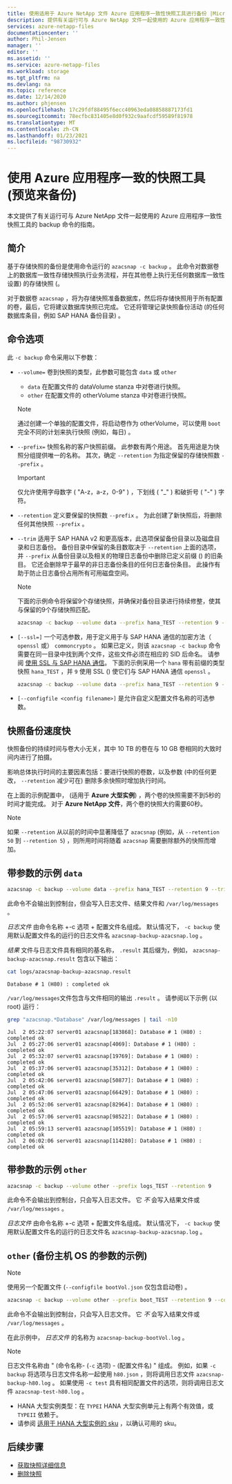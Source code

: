 ```yaml
---
title: 使用适用于 Azure NetApp 文件 Azure 应用程序一致性快照工具进行备份 |Microsoft Docs
description: 提供有关运行可与 Azure NetApp 文件一起使用的 Azure 应用程序一致性快照工具的 backup 命令的指南。
services: azure-netapp-files
documentationcenter: ''
author: Phil-Jensen
manager: ''
editor: ''
ms.assetid: ''
ms.service: azure-netapp-files
ms.workload: storage
ms.tgt_pltfrm: na
ms.devlang: na
ms.topic: reference
ms.date: 12/14/2020
ms.author: phjensen
ms.openlocfilehash: 17c29fdf88495f6ecc40963eda08858887173fd1
ms.sourcegitcommit: 78ecfbc831405e8d0f932c9aafcdf59589f81978
ms.translationtype: MT
ms.contentlocale: zh-CN
ms.lasthandoff: 01/23/2021
ms.locfileid: "98730932"
---
```

# <a name="back-up-using-azure-application-consistent-snapshot-tool-preview"></a>使用 Azure 应用程序一致的快照工具 (预览来备份) 

本文提供了有关运行可与 Azure NetApp 文件一起使用的 Azure 应用程序一致性快照工具的 backup 命令的指南。

## <a name="introduction"></a>简介

基于存储快照的备份是使用命令运行的 `azacsnap -c backup` 。  此命令对数据卷上的数据库一致性存储快照执行业务流程，并在其他卷上执行无任何数据库一致性设置) 的存储快照 (。  

对于数据卷 `azacsnap` ，将为存储快照准备数据库，然后将存储快照用于所有配置的卷，最后，它将建议数据库快照已完成。  它还将管理记录快照备份活动 (的任何数据库条目，例如 SAP HANA 备份目录) 。

## <a name="command-options"></a>命令选项

此 `-c backup` 命令采用以下参数：

- `--volume=` 卷到快照的类型，此参数可能包含 `data` 或 `other`
  - `data` 在配置文件的 dataVolume stanza 中对卷进行快照。
  - `other` 在配置文件的 otherVolume stanza 中对卷进行快照。
  
  > [!NOTE]
  > 通过创建一个单独的配置文件，将启动卷作为 otherVolume，可以使用 `boot` 完全不同的计划来执行快照 (例如，每日) 。

- `--prefix=` 快照名称的客户快照前缀。 此参数有两个用途。 首先用途是为快照分组提供唯一的名称。 其次，确定 `--retention` 为指定保留的存储快照数 `--prefix` 。

    > [!IMPORTANT]
    > 仅允许使用字母数字 ( "A-z，a-z，0-9" ) ，下划线 ( "_" ) 和破折号 ( "-" ) 字符。

- `--retention` 定义要保留的快照数 `--prefix` 。 为此创建了新快照后，将删除任何其他快照 `--prefix` 。

- `--trim` 适用于 SAP HANA v2 和更高版本，此选项保留备份目录以及磁盘目录和日志备份。 备份目录中保留的条目数取决于 `--retention` 上面的选项，并 `--prefix` 从备份目录以及相关的物理日志备份中删除已定义前缀 () 的旧条目。 它还会删除早于最早的非日志备份条目的任何日志备份条目。 此操作有助于防止日志备份占用所有可用磁盘空间。

  > [!NOTE]
  > 下面的示例命令将保留9个存储快照，并确保对备份目录进行持续修整，使其与保留的9个存储快照匹配。

    ```bash
    azacsnap -c backup --volume data --prefix hana_TEST --retention 9 --trim
    ```

- `[--ssl=]` 一个可选参数，用于定义用于与 SAP HANA 通信的加密方法（ `openssl` 或） `commoncrypto` 。 如果已定义，则该 `azacsnap -c backup` 命令需要在同一目录中找到两个文件，这些文件必须在相应的 SID 后命名。 请参阅 [使用 SSL 与 SAP HANA 通信](azacsnap-installation.md#using-ssl-for-communication-with-sap-hana)。 下面的示例采用一个 `hana` 带有前缀的类型快照 `hana_TEST` ，并 `9` 使用 SSL () 使它们与 SAP HANA 通信 `openssl` 。

    ```bash
    azacsnap -c backup --volume data --prefix hana_TEST --retention 9 --trim --ssl=openssl
    ```

- `[--configfile <config filename>]` 是允许自定义配置文件名称的可选参数。

## <a name="snapshot-backups-are-fast"></a>快照备份速度快

快照备份的持续时间与卷大小无关，其中 10 TB 的卷在与 10 GB 卷相同的大致时间内进行了拍摄。  

影响总体执行时间的主要因素包括：要进行快照的卷数，以及参数 (中的任何更改， `--retention` 减少可在) 删除多余快照时增加执行时间。

在上面的示例配置中， (适用于 **Azure 大型实例**) ，两个卷的快照需要不到5秒的时间才能完成。 对于 **Azure NetApp 文件**，两个卷的快照大约需要60秒。

> [!NOTE]
> 如果 `--retention` 从以前的时间中显著降低了 `azacsnap` (例如，从 `--retention 50` 到 `--retention 5`) ，则所用时间将随着 `azacsnap` 需要删除额外的快照而增加。

## <a name="example-with-data-parameter"></a>带参数的示例 `data`

```bash
azacsnap -c backup --volume data --prefix hana_TEST --retention 9 --trim
```

此命令不会输出到控制台，但会写入日志文件、结果文件和 `/var/log/messages` 。

*日志文件* 由命令名称 +-c 选项 + 配置文件名组成。 默认情况下， `-c backup` 使用默认配置文件名的运行的日志文件名 `azacsnap-backup-azacsnap.log` 。

*结果* 文件与日志文件具有相同的基名称， `.result` 其后缀为，例如， `azacsnap-backup-azacsnap.result` 包含以下输出：

```bash
cat logs/azacsnap-backup-azacsnap.result
```

```output
Database # 1 (H80) : completed ok
```

`/var/log/messages`文件包含与文件相同的输出 `.result` 。 请参阅以下示例 (以 root) 运行：

```bash
grep "azacsnap.*Database" /var/log/messages | tail -n10
```

```output
Jul  2 05:22:07 server01 azacsnap[183868]: Database # 1 (H80) : completed ok
Jul  2 05:27:06 server01 azacsnap[4069]: Database # 1 (H80) : completed ok
Jul  2 05:32:07 server01 azacsnap[19769]: Database # 1 (H80) : completed ok
Jul  2 05:37:06 server01 azacsnap[35312]: Database # 1 (H80) : completed ok
Jul  2 05:42:06 server01 azacsnap[50877]: Database # 1 (H80) : completed ok
Jul  2 05:47:06 server01 azacsnap[66429]: Database # 1 (H80) : completed ok
Jul  2 05:52:06 server01 azacsnap[82964]: Database # 1 (H80) : completed ok
Jul  2 05:57:06 server01 azacsnap[98522]: Database # 1 (H80) : completed ok
Jul  2 05:59:13 server01 azacsnap[105519]: Database # 1 (H80) : completed ok
Jul  2 06:02:06 server01 azacsnap[114280]: Database # 1 (H80) : completed ok
```

## <a name="example-with-other-parameter"></a>带参数的示例 `other`

```bash
azacsnap -c backup --volume other --prefix logs_TEST --retention 9
```

此命令不会输出到控制台，只会写入日志文件。  它 _不_ 会写入结果文件或 `/var/log/messages` 。

*日志文件* 由命令名称 +-c 选项 + 配置文件名组成。 默认情况下， `-c backup` 使用默认配置文件名的运行的日志文件名 `azacsnap-backup-azacsnap.log` 。

## <a name="example-with-other-parameter-to-backup-host-os"></a>`other` (备份主机 OS 的参数的示例) 

> [!NOTE]
> 使用另一个配置文件 (`--configfile bootVol.json` 仅包含启动卷) 。

```bash
azacsnap -c backup --volume other --prefix boot_TEST --retention 9 --configfile bootVol.json
```

此命令不会输出到控制台，只会写入日志文件。  它 _不_ 会写入结果文件或 `/var/log/messages` 。

在此示例中， *日志文件* 的名称为 `azacsnap-backup-bootVol.log` 。

> [!NOTE]
> 日志文件名称由 " (命令名称- (`-c` 选项) - (配置文件名) " 组成。  例如，如果 `-c backup` 将选项与日志文件名称一起使用 `h80.json` ，则将调用日志文件 `azacsnap-backup-h80.log` 。  如果使用 `-c test` 具有相同配置文件的选项，则将调用日志文件 `azacsnap-test-h80.log` 。

- HANA 大型实例类型：在 `TYPEI` HANA 大型实例单元上有两个有效值，或 `TYPEII` 依赖于。
- 请参阅 [适用于 HANA 大型实例的 sku](../virtual-machines/workloads/sap/hana-available-skus.md) ，以确认可用的 sku。

## <a name="next-steps"></a>后续步骤

- [获取快照详细信息](azacsnap-cmd-ref-details.md)
- [删除快照](azacsnap-cmd-ref-delete.md)